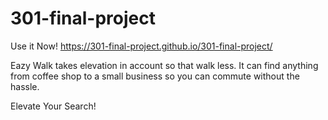 # 301-final-project


Use it Now! https://301-final-project.github.io/301-final-project/


Eazy Walk takes elevation in account so that walk less. It can find anything from coffee shop to a small business so you can commute without the hassle.

Elevate Your Search!
